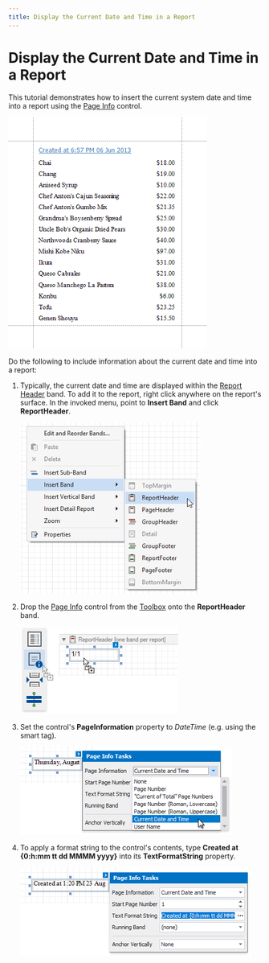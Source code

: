 ```yaml
---
title: Display the Current Date and Time in a Report
---
```

# Display the Current Date and Time in a Report

This tutorial demonstrates how to insert the current system date and time into a report using the [Page Info](..\use-report-elements\use-basic-report-controls\page-info.md) control.

![eurd-win-insert-datetime-result](../../../../images/eurd-win-insert-datetime-result.png)

Do the following to include information about the current date and time into a report:

1. Typically, the current date and time are displayed within the [Report Header](..\introduction-to-banded-reports.md) band. To add it to the report, right click anywhere on the report's surface. In the invoked menu, point to **Insert Band** and click **ReportHeader**.
	
	![eurd-win-insert-datetime-add-reportheader-band](../../../../images/eurd-win-insert-datetime-add-reportheader-band.png)
2. Drop the [Page Info](..\use-report-elements\use-basic-report-controls\page-info.md) control from the [Toolbox](..\report-designer-tools\toolbox.md) onto the **ReportHeader** band.
	
	![eurd-win-insert-date-time-add-pageinfo](../../../../images/eurd-win-insert-date-time-add-pageinfo.png)
3. Set the control's **PageInformation** property to *DateTime* (e.g. using the smart tag).
	
	![eurd-win-insert-datetime-set-pageinfo](../../../../images/eurd-win-insert-datetime-set-pageinfo.png)
4. To apply a format string to the control's contents, type **Created at {0:h:mm tt dd MMMM yyyy}** into its **TextFormatString** property.
	
	![eurd-win-insert-datetime-set-formatstring](../../../../images/eurd-win-insert-datetime-set-formatstring.png)